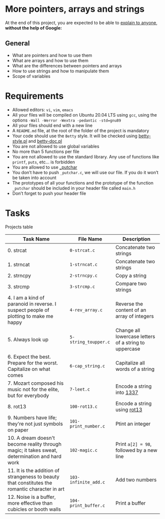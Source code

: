 # More pointers, arrays and strings
At the end of this project, you are expected to be able to [explain to anyone](https://fs.blog/feynman-learning-technique/?fbclid=IwAR2K5_BGPVo0QjJXkOIIqNsqcXK4lTskPWJvA0asKQIGtCPWaQBdKmj1Ztg), 
**without the help of Google:**

## General
* What are pointers and how to use them
* What are arrays and how to use them
* What are the differences between pointers and arrays
* How to use strings and how to manipulate them
* Scope of variables

# Requirements
* Allowed editors: `vi`, `vim`, `emacs`
* All your files will be compiled on Ubuntu 20.04 LTS using `gcc`, using the options `-Wall -Werror -Wextra -pedantic -std=gnu89`
* All your files should end with a new line
* A `README.md` file, at the root of the folder of the project is mandatory
* Your code should use the `Betty` style. It will be checked using [betty-style.pl](https://github.com/holbertonschool/Betty/blob/master/betty-style.pl) and [betty-doc.pl](https://github.com/holbertonschool/Betty/blob/master/betty-doc.pl)
* You are not allowed to use global variables
* No more than 5 functions per file
* You are not allowed to use the standard library. Any use of functions like `printf`, `puts`, etc… is forbidden
* You are allowed to use [_putchar](https://github.com/holbertonschool/_putchar.c/blob/master/_putchar.c)
* You don’t have to push `_putchar.c`, we will use our file. If you do it won’t be taken into account
* The prototypes of all your functions and the prototype of the function `_putchar` should be included in your header file called `main.h`
* Don’t forget to push your header file

# Tasks
Projects table

| Task Name  | File Name | Description |
| --------------- | ------------------------------ |---------------------------------------------------------------|
| 0. strcat  | `0-strcat.c`  | Concatenate two strings |
| 1. strncat | `1-strncat.c` | Concatenate two strings |
| 2. strncpy | `2-strncpy.c` | Copy a string |
| 3. strcmp | `3-strcmp.c` | Compare two strings |
| 4. I am a kind of paranoid in reverse. I suspect people of plotting to make me happy | `4-rev_array.c`| Reverse the content of an array of integers |
| 5. Always look up | `5-string_toupper.c`| Change all lowercase letters of a string to uppercase |
| 6. Expect the best. Prepare for the worst. Capitalize on what comes | `6-cap_string.c` | Capitalize all words of a string |
| 7. Mozart composed his music not for the elite, but for everybody | `7-leet.c` | Encode a string into [1337](https://en.wikipedia.org/wiki/Leet) |
| 8. rot13 | `100-rot13.c`| Encode a string using [rot13](https://en.wikipedia.org/wiki/ROT13) |
| 9. Numbers have life; they're not just symbols on paper | `101-print_number.c` | Ptint an integer |
| 10. A dream doesn't become reality through magic; it takes sweat, determination and hard work | `102-magic.c` | Print `a[2] = 98`, followed by a new line |
| 11. It is the addition of strangeness to beauty that constitutes the romantic character in art | `103-infinite_add.c` | Add two numbers |
| 12. Noise is a buffer, more effective than cubicles or booth walls | `104-print_buffer.c` | Print a buffer |
